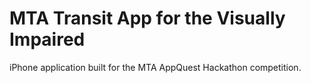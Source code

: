 # MTA Transit App for the Visually Impaired

iPhone application built for the MTA AppQuest Hackathon competition.